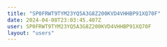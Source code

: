 ```yaml
---
title: "SP0FRWT9TYM23YQ5A3G8Z200KVD4VHHBP91XQ70F"
date: 2024-04-08T23:03:45.407Z
user: SP0FRWT9TYM23YQ5A3G8Z200KVD4VHHBP91XQ70F
layout: "users"
---
```

    